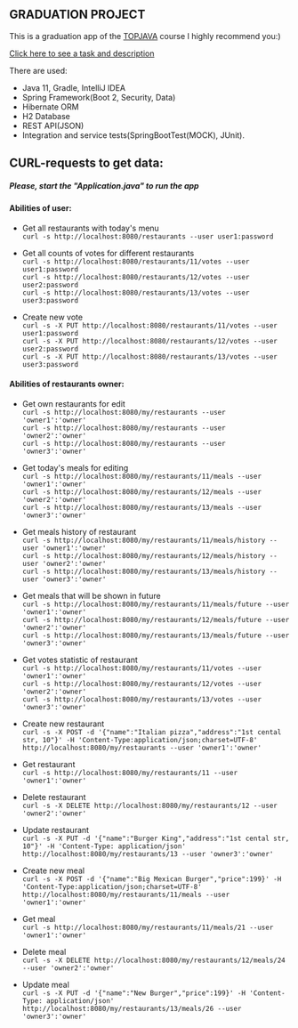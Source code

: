 ## GRADUATION PROJECT

This is a graduation app of the [TOPJAVA](https://topjava.ru/) course I highly recommend you:)

[Click here to see a task and description](https://github.com/JavaOPs/topjava/blob/master/graduation.md)

There are used: 
* Java 11, Gradle, IntelliJ IDEA
* Spring Framework(Boot 2, Security, Data)
* Hibernate ORM 
* H2 Database
* REST API(JSON)
* Integration and service tests(SpringBootTest(MOCK), JUnit).

## CURL-requests to get data:

##### ***Please, start the "Application.java" to run the app***

#### Abilities of user:
- Get all restaurants with today's menu  
`curl -s http://localhost:8080/restaurants --user user1:password`  

- Get all counts of votes for different restaurants  
`curl -s http://localhost:8080/restaurants/11/votes --user user1:password`  
`curl -s http://localhost:8080/restaurants/12/votes --user user2:password`  
`curl -s http://localhost:8080/restaurants/13/votes --user user3:password`  

- Create new vote  
`curl -s -X PUT http://localhost:8080/restaurants/11/votes --user user1:password`  
`curl -s -X PUT http://localhost:8080/restaurants/12/votes --user user2:password`  
`curl -s -X PUT http://localhost:8080/restaurants/13/votes --user user3:password`  

#### Abilities of restaurants owner:
- Get own restaurants for edit  
`curl -s http://localhost:8080/my/restaurants --user 'owner1':'owner'`  
`curl -s http://localhost:8080/my/restaurants --user 'owner2':'owner'`  
`curl -s http://localhost:8080/my/restaurants --user 'owner3':'owner'`  

- Get today's meals for editing  
`curl -s http://localhost:8080/my/restaurants/11/meals --user 'owner1':'owner'`  
`curl -s http://localhost:8080/my/restaurants/12/meals --user 'owner2':'owner'`  
`curl -s http://localhost:8080/my/restaurants/13/meals --user 'owner3':'owner'`  

- Get meals history of restaurant  
`curl -s http://localhost:8080/my/restaurants/11/meals/history --user 'owner1':'owner'`  
`curl -s http://localhost:8080/my/restaurants/12/meals/history --user 'owner2':'owner'`  
`curl -s http://localhost:8080/my/restaurants/13/meals/history --user 'owner3':'owner'`  

- Get meals that will be shown in future  
`curl -s http://localhost:8080/my/restaurants/11/meals/future --user 'owner1':'owner'`  
`curl -s http://localhost:8080/my/restaurants/12/meals/future --user 'owner2':'owner'`  
`curl -s http://localhost:8080/my/restaurants/13/meals/future --user 'owner3':'owner'`  

- Get votes statistic of restaurant  
`curl -s http://localhost:8080/my/restaurants/11/votes --user 'owner1':'owner'`  
`curl -s http://localhost:8080/my/restaurants/12/votes --user 'owner2':'owner'`  
`curl -s http://localhost:8080/my/restaurants/13/votes --user 'owner3':'owner'`  

- Create new restaurant  
`curl -s -X POST -d '{"name":"Italian pizza","address":"1st cental str, 10"}' -H 'Content-Type:application/json;charset=UTF-8' http://localhost:8080/my/restaurants --user 'owner1':'owner'`  

- Get restaurant  
`curl -s http://localhost:8080/my/restaurants/11 --user 'owner1':'owner'`  

- Delete restaurant  
`curl -s -X DELETE http://localhost:8080/my/restaurants/12 --user 'owner2':'owner'`  

- Update restaurant  
`curl -s -X PUT -d '{"name":"Burger King","address":"1st cental str, 10"}' -H 'Content-Type: application/json' http://localhost:8080/my/restaurants/13 --user 'owner3':'owner'`  

- Create new meal  
`curl -s -X POST -d '{"name":"Big Mexican Burger","price":199}' -H 'Content-Type:application/json;charset=UTF-8' http://localhost:8080/my/restaurants/11/meals --user 'owner1':'owner'`  

- Get meal  
`curl -s http://localhost:8080/my/restaurants/11/meals/21 --user 'owner1':'owner'`  

- Delete meal  
`curl -s -X DELETE http://localhost:8080/my/restaurants/12/meals/24 --user 'owner2':'owner'`  

- Update meal  
`curl -s -X PUT -d '{"name":"New Burger","price":199}' -H 'Content-Type: application/json' http://localhost:8080/my/restaurants/13/meals/26 --user 'owner3':'owner'`  